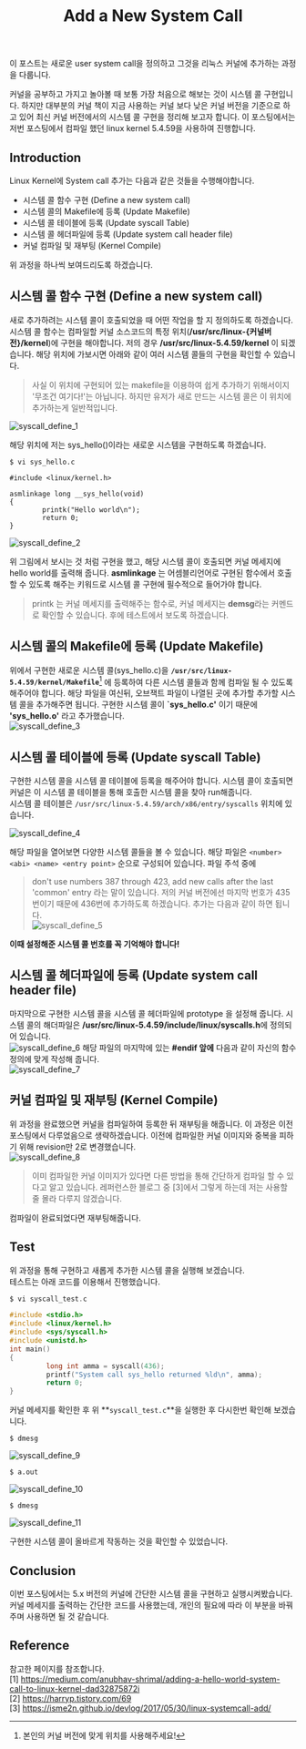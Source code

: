 ﻿---
title:  "Add a New System Call"
excerpt: "Linux Kernel 이야기"

toc: true
toc_sticky: true

categories:
  - Linux Kernel
tags:
  - System Call
  - Linux Kernel 이야기
---

 이 포스트는 새로운 user system call을 정의하고 그것을 리눅스 커널에 추가하는 과정을 다룹니다. 

 커널을 공부하고 가지고 놀아볼 때 보통 가장 처음으로 해보는 것이 시스템 콜 구현입니다. 하지만 대부분의 커널 책이 지금 사용하는 커널 보다 낮은 커널 버전을 기준으로 하고 있어 최신 커널 버전에서의 시스템 콜 구현을 정리해 보고자 합니다. 이 포스팅에서는 저번 포스팅에서 컴파일 했던  linux kernel 5.4.59을 사용하여 진행합니다.  

## Introduction
 Linux Kernel에 System call 추가는 다음과 같은 것들을 수행해야합니다.  
 * 시스템 콜 함수 구현 (Define a new system call)  
 * 시스템 콜의 Makefile에 등록 (Update Makefile)  
 * 시스템 콜 테이블에 등록 (Update syscall Table)  
 * 시스템 콜 헤더파일에 등록 (Update system call header file)  
 * 커널 컴파일 및 재부팅 (Kernel Compile)  

위 과정을 하나씩 보여드리도록 하겠습니다.  

## 시스템 콜 함수 구현 (Define a new system call)  

 새로 추가하려는 시스템 콜이 호출되었을 때 어떤 작업을 할 지 정의하도록 하겠습니다.   
 시스템 콜 함수는 컴파일할 커널 소스코드의 특정 위치(**/usr/src/linux-{커널버전}/kernel**)에 구현을 해야합니다. 저의 경우 **/usr/src/linux-5.4.59/kernel** 이 되겠습니다. 해당 위치에 가보시면 아래와 같이 여러 시스템 콜들의 구현을 확인할 수 있습니다.  
 > 사실 이 위치에 구현되어 있는 makefile을 이용하여 쉽게 추가하기 위해서이지 '무조건 여기다!'는 아닙니다. 하지만 유저가 새로 만드는 시스템 콜은 이 위치에 추가하는게 일반적입니다.  

![syscall_define_1]({{site.url}}/assets/images/syscall_define_200919/syscall_define_1.jpg)

해당 위치에 저는 sys_hello()이라는 새로운 시스템을 구현하도록 하겠습니다.  
```
$ vi sys_hello.c

#include <linux/kernel.h>

asmlinkage long __sys_hello(void)
{
        printk("Hello world\n");
        return 0;
}
```
![syscall_define_2]({{site.url}}/assets/images/syscall_define_200919/syscall_define_2.jpg)  

위 그림에서 보시는 것 처럼 구현을 했고, 해당 시스템 콜이 호출되면 커널 메세지에 hello world를 출력해 줍니다. **asmlinkage** 는 어셈블리언어로 구현된 함수에서 호출할 수 있도록 해주는 키워드로 시스템 콜 구현에 필수적으로 들어가야 합니다.  
> printk 는 커널 메세지를 출력해주는 함수로, 커널 메세지는 **demsg**라는 커멘드로 확인할 수 있습니다. 후에 테스트에서 보도록 하겠습니다.  

## 시스템 콜의 Makefile에 등록 (Update Makefile)
 위에서 구현한 새로운 시스템 콜(sys_hello.c)을 **`/usr/src/linux-5.4.59/kernel/Makefile`**[^1] 에 등록하여 다른 시스템 콜들과 함께 컴파일 될 수 있도록 해주어야 합니다. 해당 파일을 여신뒤, 오브잭트 파일이 나열된 곳에 추가할 추가할 시스템 콜을 추가해주면 됩니다. 구현한 시스템 콜이 **`sys_hello.c'** 이기 때문에 **'sys_hello.o'** 라고 추가했습니다.  
![syscall_define_3]({{site.url}}/assets/images/syscall_define_200919/syscall_define_3.jpg)  

## 시스템 콜 테이블에 등록 (Update syscall Table)

 구현한 시스템 콜을 시스템 콜 테이블에 등록을 해주어야 합니다. 시스템 콜이 호출되면 커널은 이 시스템 콜 테이블을 통해 호출한 시스템 콜을 찾아 run해줍니다.  
 시스템 콜 테이블은 ``/usr/src/linux-5.4.59/arch/x86/entry/syscalls`` 위치에 있습니다.   

![syscall_define_4]({{site.url}}/assets/images/syscall_define_200919/syscall_define_4.jpg)  

 해당 파일을 열어보면 다양한 시스템 콜들을 볼 수 있습니다. 해당 파일은 ``<number> <abi> <name> <entry point>`` 순으로 구성되어 있습니다. 파일 주석 중에  
 >  don't use numbers 387 through 423, add new calls after the last 'common' entry
 라는 말이 있습니다. 저의 커널 버전에선 마지막 번호가 435번이기 때문에 436번에 추가하도록 하겠습니다. 추가는 다음과 같이 하면 됩니다.  
![syscall_define_5]({{site.url}}/assets/images/syscall_define_200919/syscall_define_5.jpg)

**이때 설정해준 시스템 콜 번호를 꼭 기억해야 합니다!**  

## 시스템 콜 헤더파일에 등록 (Update system call header file)  
 마지막으로 구현한 시스템 콜을 시스템 콜 헤더파일에 prototype 을 설정해 줍니다. 시스템 콜의 해더파일은 **/usr/src/linux-5.4.59/include/linux/syscalls.h**에 정의되어 있습니다.  
![syscall_define_6]({{site.url}}/assets/images/syscall_define_200919/syscall_define_6.jpg)
 해당 파일의 마지막에 있는 **#endif 앞에** 다음과 같이 자신의 함수 정의에 맞게 작성해 줍니다.  
![syscall_define_7]({{site.url}}/assets/images/syscall_define_200919/syscall_define_7.jpg)

## 커널 컴파일 및 재부팅 (Kernel Compile)
위 과정을 완료했으면 커널을 컴파일하여 등록한 뒤 재부팅을 해줍니다. 이 과정은 이전 포스팅에서 다루었음으로 생략하겠습니다. 이전에 컴파일한 커널 이미지와 중복을 피하기 위해 revision만 2로 변경했습니다.  
![syscall_define_8]({{site.url}}/assets/images/syscall_define_200919/syscall_define_8.jpg)
> 이미 컴파일한 커널 이미지가 있다면 다른 방법을 통해 간단하게 컴파일 할 수 있다고 알고 있습니다. 레퍼런스한 블로그 중 [3]에서 그렇게 하는데 저는 사용할 줄 몰라 다루지 않겠습니다.  

 컴파일이 완료되었다면 재부팅해줍니다.  


## Test
 위 과정을 통해 구현하고 새롭게 추가한 시스템 콜을 실행해 보겠습니다.  
 테스트는 아래 코드를 이용해서 진행했습니다.  
```c
$ vi syscall_test.c

#include <stdio.h>
#include <linux/kernel.h>
#include <sys/syscall.h>
#include <unistd.h>
int main()
{
         long int amma = syscall(436);
         printf("System call sys_hello returned %ld\n", amma);
         return 0;
}
```
 커널 메세지를 확인한 후 위 **`syscall_test.c`**을 실행한 후 다시한번 확인해 보겠습니다.   
```
$ dmesg
```
![syscall_define_9]({{site.url}}/assets/images/syscall_define_200919/syscall_define_9.jpg)
```
$ a.out
```
![syscall_define_10]({{site.url}}/assets/images/syscall_define_200919/syscall_define_10.jpg)
```
$ dmesg
```
![syscall_define_11]({{site.url}}/assets/images/syscall_define_200919/syscall_define_11.jpg)


 구현한 시스템 콜이 올바르게 작동하는 것을 확인할 수 있었습니다.  

## Conclusion

 이번 포스팅에서는 5.x 버전의 커널에 간단한 시스템 콜을 구현하고 실행시켜봤습니다. 커널 메세지를 출력하는 간단한 코드를 사용했는데, 개인의 필요에 따라 이 부분을 바꿔주며 사용하면 될 것 같습니다.

## Reference
참고한 페이지를 참조합니다.  
[1] <https://medium.com/anubhav-shrimal/adding-a-hello-world-system-call-to-linux-kernel-dad32875872i>  
[2] <https://harryp.tistory.com/69>  
[3] <https://isme2n.github.io/devlog/2017/05/30/linux-systemcall-add/>  

[^1]: 본인의 커널 버전에 맞게 위치를 사용해주세요!
